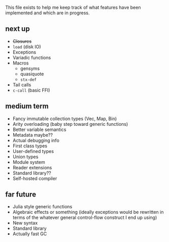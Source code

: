 This file exists to help me keep track of what features have been implemented and which are in progress.

## next up
* <strike>Closures</strike>
* `load` (disk IO)
* Exceptions
* Variadic functions
* Macros
    - gensyms
    - quasiquote
    - `stx-def`
* Tail calls
* `c-call` (basic FFI)

## medium term
* Fancy immutable collection types (Vec, Map, Bin)
* Arity overloading (baby step toward generic functions)
* Better variable semantics
* Metadata maybe??
* Actual debugging info
* First class types
* User-defined types
* Union types
* Module system
* Reader extensions
* Standard library??
* Self-hosted compiler

## far future
* Julia style generic functions
* Algebraic effects or something (ideally exceptions would be rewritten in terms of the whatever general control-flow construct I end up using)
* New syntax
* Standard library
* Actually fast GC
